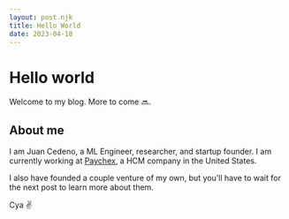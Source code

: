 ```yaml
---
layout: post.njk
title: Hello World
date: 2023-04-18
---
```


# Hello world

Welcome to my blog. More to come 🔜.

## About me

I am Juan Cedeno, a ML Engineer, researcher, and startup founder. I am currently working at [Paychex](https://www.paychex.com/), a HCM company in the United States.

I also have founded a couple venture of my own, but you'll have to wait for the next post to learn more about them.

Cya ✌️
